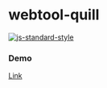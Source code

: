# webtool-quill

[![js-standard-style](https://cdn.rawgit.com/standard/standard/master/badge.svg)](http://standardjs.com)


### Demo

 [Link](https://josudoey.github.io/webtool-quill/)
